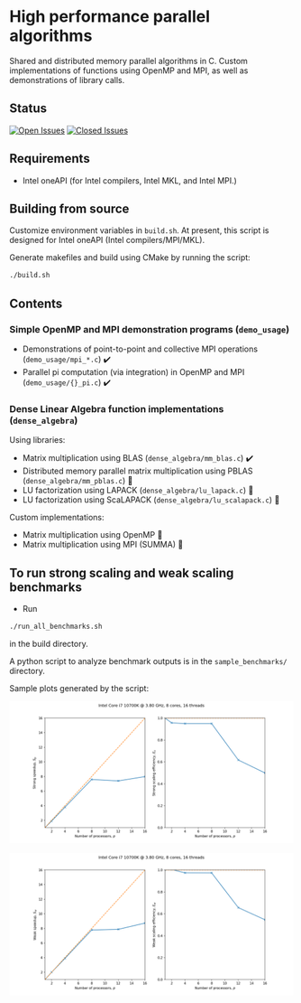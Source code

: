 # High performance parallel algorithms

Shared and distributed memory parallel algorithms in C. Custom implementations
of functions using OpenMP and MPI, as well as demonstrations of library calls.

## Status
[![Open Issues](https://img.shields.io/github/issues-raw/apallath/parallel_algos)](https://github.com/apallath/parallel_algos/issues)
[![Closed Issues](https://img.shields.io/github/issues-closed-raw/apallath/parallel_algos)](https://github.com/apallath/parallel_algos/issues)

## Requirements
- Intel oneAPI (for Intel compilers, Intel MKL, and Intel MPI.)

## Building from source
Customize environment variables in `build.sh`. At present, this script is
designed for Intel oneAPI (Intel compilers/MPI/MKL).

Generate makefiles and build using CMake by running the script:

```sh
./build.sh
```

## Contents

### Simple OpenMP and MPI demonstration programs (`demo_usage`)
- Demonstrations of point-to-point and collective MPI operations (`demo_usage/mpi_*.c`) :heavy_check_mark:
- Parallel pi computation (via integration) in OpenMP and MPI (`demo_usage/{}_pi.c`) :heavy_check_mark:

### Dense Linear Algebra function implementations (`dense_algebra`)
Using libraries:
- Matrix multiplication using BLAS (`dense_algebra/mm_blas.c`) :heavy_check_mark:
- Distributed memory parallel matrix multiplication using PBLAS (`dense_algebra/mm_pblas.c`) :hammer:
- LU factorization using LAPACK (`dense_algebra/lu_lapack.c`) :hammer:
- LU factorization using ScaLAPACK (`dense_algebra/lu_scalapack.c`) :hammer:

Custom implementations:
- Matrix multiplication using OpenMP :hammer:
- Matrix multiplication using MPI (SUMMA) :hammer:

## To run strong scaling and weak scaling benchmarks
- Run
```sh
./run_all_benchmarks.sh
```
in the build directory.

A python script to analyze benchmark outputs is in the `sample_benchmarks/` directory.

Sample plots generated by the script:

![](sample_benchmarks/omp_pi_strong_scaling.png)

![](sample_benchmarks/omp_pi_weak_scaling.png)
